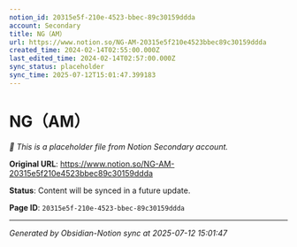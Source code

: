 ```yaml
---
notion_id: 20315e5f-210e-4523-bbec-89c30159ddda
account: Secondary
title: NG（AM）
url: https://www.notion.so/NG-AM-20315e5f210e4523bbec89c30159ddda
created_time: 2024-02-14T02:55:00.000Z
last_edited_time: 2024-02-14T02:57:00.000Z
sync_status: placeholder
sync_time: 2025-07-12T15:01:47.399183
---
```


# NG（AM）

*🔄 This is a placeholder file from Notion Secondary account.*

**Original URL**: https://www.notion.so/NG-AM-20315e5f210e4523bbec89c30159ddda

**Status**: Content will be synced in a future update.

**Page ID**: `20315e5f-210e-4523-bbec-89c30159ddda`

---

*Generated by Obsidian-Notion sync at 2025-07-12 15:01:47*

